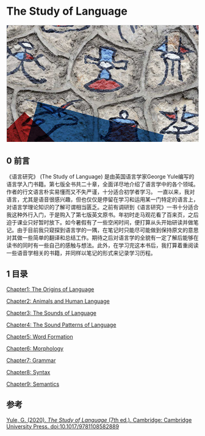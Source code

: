 # The Study of Language

![cover](assets/cover.png)

## 0 前言
《语言研究》 (The Study of Language) 是由英国语言学家George Yule编写的语言学入门书籍。第七版全书共二十章，全面详尽地介绍了语言学中的各个领域。作者的行文语言朴实易懂而又不失严谨，十分适合初学者学习。
一直以来，我对语言，尤其是语音很感兴趣，但也仅仅是停留在学习和运用某一门特定的语言上，对语言学理论知识的了解可谓相当匮乏。之前有调研到《语言研究》一书十分适合我这种外行入门，于是购入了第七版英文原书。年初时走马观花看了百来页，之后迫于课业只好暂时放下。如今暑假有了一些空闲时间，便打算从头开始研读并做笔记。由于目前我只窥探到语言学的一隅，在笔记时只能尽可能做到保持原文的意思对其做一些简单的翻译和总结工作。期待之后对语言学的全貌有一定了解后能够在读书的同时有一些自己的感触与想法。此外，在学习完这本书后，我打算着重阅读一些语音学相关的书籍，并同样以笔记的形式来记录学习历程。

## 1 目录

[Chapter1: The Origins of Language](01-the-origins-of-language/01-the-rrigins-of-language.md)

[Chapter2: Animals and Human Language](02-animals-and-human-language/02-animals-and-human-language.md)

[Chapter3: The Sounds of Language](03-the-sounds-of-language/03-the-sounds-of-language.md)

[Chapter4: The Sound Patterns of Language](04-the-sound-patterns-of-language/04-the-sound-patterns-of-language.md)

[Chapter5: Word Formation](05-word-formation/05-word-formation.md)

[Chapter6: Morphology](06-morphology/06-morphology.md)

[Chapter7: Grammar](07-grammar/07-Grammar.md)

[Chapter8: Syntax](08-syntax/08-syntax.md)

[Chapter9: Semantics](09-semantics/09-semantics.md)

## 参考

[Yule, G. (2020). *The Study of Language* (7th ed.). Cambridge: Cambridge University Press. doi:10.1017/9781108582889](https://www.cambridge.org/highereducation/books/study-of-language/433B949839A5A6F915EC185657564B16#overview)